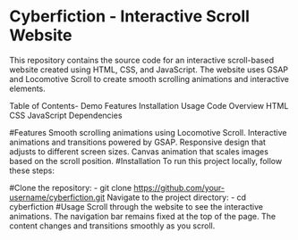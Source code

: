 # Cyberfiction - Interactive Scroll Website

This repository contains the source code for an interactive scroll-based website created using HTML, CSS, and JavaScript. The website uses GSAP and Locomotive Scroll to create smooth scrolling animations and interactive elements.

Table of Contents-
Demo
Features
Installation
Usage
Code Overview
HTML
CSS
JavaScript
Dependencies


#Features
Smooth scrolling animations using Locomotive Scroll.
Interactive animations and transitions powered by GSAP.
Responsive design that adjusts to different screen sizes.
Canvas animation that scales images based on the scroll position.
#Installation
To run this project locally, follow these steps:

#Clone the repository: - git clone https://github.com/your-username/cyberfiction.git
Navigate to the project directory: - cd cyberfiction
#Usage
Scroll through the website to see the interactive animations.
The navigation bar remains fixed at the top of the page.
The content changes and transitions smoothly as you scroll.
